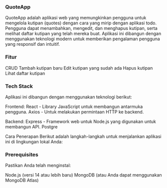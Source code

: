 ### QuoteApp
QuoteApp adalah aplikasi web yang memungkinkan pengguna untuk mengelola kutipan (quotes) dengan cara yang mirip dengan aplikasi todo. Pengguna dapat menambahkan, mengedit, dan menghapus kutipan, serta melihat daftar kutipan yang telah mereka buat. Aplikasi ini dibangun dengan menggunakan teknologi modern untuk memberikan pengalaman pengguna yang responsif dan intuitif.

### Fitur
CRUD
Tambah kutipan baru
Edit kutipan yang sudah ada
Hapus kutipan
Lihat daftar kutipan

### Tech Stack
Aplikasi ini dibangun dengan menggunakan teknologi berikut:

Frontend:
React - Library JavaScript untuk membangun antarmuka pengguna.
Axios - Untuk melakukan permintaan HTTP ke backend.

Backend:
Express - Framework web untuk Node.js yang digunakan untuk membangun API.
Postgre

Cara Penerapan
Berikut adalah langkah-langkah untuk menjalankan aplikasi ini di lingkungan lokal Anda:

### Prerequisites
Pastikan Anda telah menginstal:

Node.js (versi 14 atau lebih baru)
MongoDB (atau Anda dapat menggunakan MongoDB Atlas)
